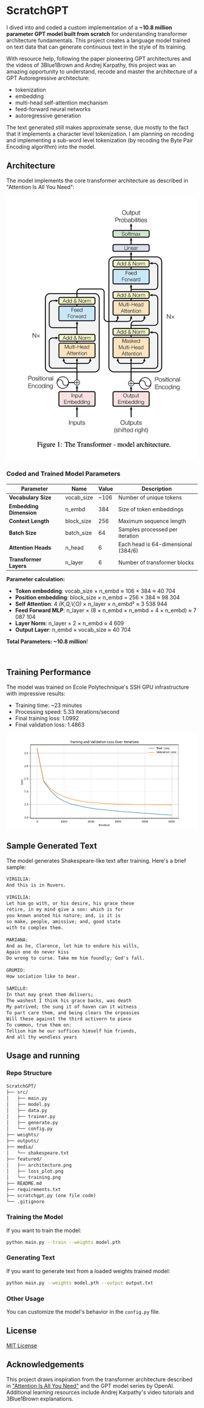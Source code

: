 # ScratchGPT

I dived into and coded a custom implementation of a **~10.8 million parameter GPT model built from scratch** for understanding transformer architecture fundamentals. This project creates a language model trained on text data that can generate continuous text in the style of its training.

With resource help, following the paper pioneering GPT architectures and the videos of 3Blue1Brown and Andrej Karpathy, this project was an amazing opportunity to understand, recode and master the architecture of a GPT Autoregressive architecture:
- tokenization
- embedding
- multi-head self-attention mechanism
- feed-forward neural networks
- autoregressive generation


The text generated still makes approximate sense, due mostly to the fact that it implements a character level tokenization.
I am planning on recoding and implementing a sub-word level tokenization (by recoding the Byte Pair Encoding algorithm) into the model.




## Architecture

The model implements the core transformer architecture as described in "Attention Is All You Need":

![Transformer Architecture](featured/architecture.png)


### Coded and Trained Model Parameters

| **Parameter** | **Name** | **Value** | **Description** |
|-----------|-------|-------|-------------|
| **Vocabulary Size**| vocab_size | ~106 | Number of unique tokens |
| **Embedding Dimension** | n_embd | 384 | Size of token embeddings |
| **Context Length** | block_size | 256 | Maximum sequence length |
| **Batch Size** | batch_size | 64 | Samples processed per iteration |
| **Attention Heads** | n_head | 6 | Each head is 64-dimensional (384/6) |
| **Transformer Layers** | n_layer | 6 | Number of transformer blocks |


**Parameter calculation:**
- **Token embedding**: vocab_size × n_embd ≈ 106 × 384 ≈ 40 704
- **Position embedding**: block_size × n_embd = 256 × 384 ≈ 98 304
- **Self Attention**: 4 *(K,Q,V,O)* × n_layer × n_embd² ≈ 3 538 944
- **Feed Forward MLP**: n_layer × (8 × n_embd × n_embd + 4 × n_embd) ≈ 7 087 104
- **Layer Norm**: n_layer × 2 × n_embd ≈ 4 609
- **Output Layer**: n_embd × vocab_size ≈ 40 704

**Total Parameters: ~10.8 million**!

<br>

## Training Performance

The model was trained on Ecole Polytechnique's SSH GPU infrastructure with impressive results:

- Training time: ~23 minutes
- Processing speed: 5.33 iterations/second
- Final training loss: 1.0992
- Final validation loss: 1.4863

![Loss Evolution](featured/loss_plot.png)


## Sample Generated Text

The model generates Shakespeare-like text after training. Here's a brief sample:

```
VIRGILIA:
And this is in Ruvers.

VIRGILIA:
Let him go with, or his desire, his grace these
retire, in my mind give a son: which is for
you known anoted his nature; and, is it is
so make, people, amissive; and, good state
with to complex them.

MARIANA:
And as he, Clarence, let him to endure his wills,
Again one do never kiss
Do wrong to curse. Take me him foundly; God's fall.

GRUMIO:
How sociation like to bear.

SAMILLO:
In that may great them delivers;
The washest I think his grace backs, was death
My patrived; the sung it of haven can it witness
To part care them, and being clears the orpeasies
Will these against the third activern to piece
To common, true them on:
Tellion him he our suffices himself him friends,
And all thy wondless years
```



## Usage and running


### Repo Structure

```
ScratchGPT/
├── src/
│   ├── main.py
│   ├── model.py
│   ├── data.py
│   ├── trainer.py
│   ├── generate.py
│   └── config.py
├── weights/
├── outputs/
├── media/
│   └── shakespeare.txt
├── featured/
│   ├── architecture.png
│   ├── loss_plot.png
│   └── training.png
├── README.md
├── requirements.txt
├── scratchgpt.py (one file code)
└── .gitignore
```

### Training the Model

If you want to train the model:

```bash
python main.py --train --weights model.pth
```

### Generating Text

If you want to generate text from a loaded weights trained model:

```bash
python main.py --weights model.pth --output output.txt
```

### Other Usage

You can customize the model's behavior in the `config.py` file.




## License

[MIT License](LICENSE)

## Acknowledgements

This project draws inspiration from the transformer architecture described in ["Attention Is All You Need"](https://arxiv.org/abs/1706.03762) and the GPT model series by OpenAI. Additional learning resources include Andrej Karpathy's video tutorials and 3Blue1Brown explanations.